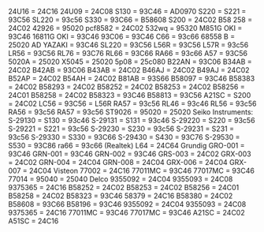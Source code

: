 24U16 = 24C16
24U09 = 24C08
S130 = 93C46 = AD0970
S220 = S221 = 93C56
SL220 = 93c56
S330 = 93C66 = B58608
S200 = 24C02
B58 258 = 24C02
42926 = 95020
pcf8582 = 24C02
532wq = 95320
M851G OKI = 93C46
16811G OKI = 93C46
93C06 = 93C46
C66 = 93c66
68558 B = 25020
AD YAZAKI = 93C46
SL220 = 93C56
L56R = 93C56
L57R = 93c56
LR56 = 93C56
RL76 = 93C76
RL66 = 93C66
RA66 = 93c66
A57 = 93C56
5020A = 25020
X5045 = 25020
5p08 = 25c080
B22AN = 93C06
B34AB = 24C02
B42AB = 93C06
B43AB = 24C02
B46AJ = 24C02
B49AJ = 24C02
B52AP = 24C02
B54AH = 24C02
B81AB = 93S66
B58097 = 93C46
B58383 = 24C02
B58293 = 24C02
B58252 = 24C02
B58253 = 24C02
B58256 = 24C01
B58258 = 24C02
B58323 = 93C46
B58813 = 93C56
A21SC = S200 = 24C02
LC56 = 93C56 = L56R
RA57 = 93c56
RL46 = 93c46
RL56 = 93c56
RA56 = 93c56
RA57 = 93c56
ST9026 = 95020 = 25020
Seiko Instruments:
S-29130 = S130 = 93c46
S-29131 = S131 = 93c46
S-29220 = S220 = 93c56
S-29221 = S221 = 93c56
S-29230 = S230 = 93c56
S-29231 = S231 = 93c56
S-29330 = S330 = 93C66
S-29430 = S430 = 93C76
S-29530 = S530 = 93C86
ra66 = 93c66 (Realtek)
L64 = 24C64
Grundig
GRO-001 = 93C46
GRN-001 = 93C46
GRN-002 = 93C46
GRS-003 = 24C02
GRX-003 = 24C02
GRN-004 = 24C04
GRN-008 = 24C04
GRX-006 = 24C04
GRX-007 = 24C04
Visteon
77002 = 24C16
77011MC = 93C46
77017MC = 93C46
77014 = 95040 = 25040
Delco
9355092 = 24C04
9355093 = 24C08
9375365 = 24C16
B58252 = 24C02
B58253 = 24C02
B58256 = 24C01
B58258 = 24C02
B58323 = 93C46
58379 = 24C16
B58380 = 24C02
B58608 = 93C66
B58196 = 93C46
9355092 = 24C04
9355093 = 24C08
9375365 = 24C16
77011MC = 93C46
77017MC = 93C46
A21SC = 24C02
A51SC = 24C16